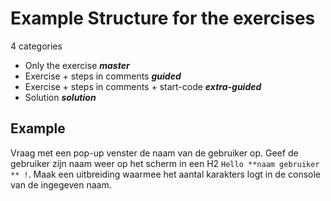 # Example Structure for the exercises

4 categories

- Only the exercise ***master***
- Exercise + steps in comments ***guided***
- Exercise + steps in comments + start-code ***extra-guided***
- Solution ***solution***


Example
-------
Vraag met een pop-up venster de naam van de gebruiker op. Geef de gebruiker zijn naam weer op het scherm in een H2 ``` Hello **naam gebruiker ** ! ```.
Maak een uitbreiding waarmee het aantal karakters logt in de console van de ingegeven naam. 